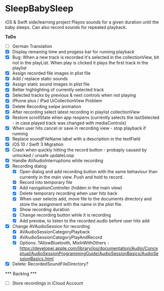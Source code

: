 # SleepBabySleep
iOS & Swift side/learning project
Playos sounds for a given duration until the baby sleeps. Can also record sounds for repeated playback.

**ToDo**
- [ ] German Translation
- [X] Display remaning time and progess bar for running playback
- [X] Bug: When a new track is recorded it's selected in the collectionView, bit not in the playList. When play is clicked it plays the first track in the playlist
- [X] Assign recorded file images in plist file
- [X] Add / replace static sounds
- [X] Assign static sound images in plist file
- [X] Better highlighting of currently selected track
- [X] Selected tracks by previous & next controls when not playing 
- [X] iPhone plus / iPad UiCollectionView Problem 
- [X] Delete Recording swipe animation 
- [X] After recording select latest recording in playlist collectionView
- [X] Restore scrollState when app reopens (currently selects the lastSelected - in case played track was changed with mediaControls)
- [X] When user hits cancel or save in recording view - stop playback if running
- [X] Replace soundFileName label with a description in the textField
- [X] iOS 10 / Swift 3 Migration
- [X] Crash when quickly hitting the record button - probaply caused by unlocked / unsafe updateLoop
- [X] Handle AVAudioInterruptions while recording
- [X] Recording dialog
	- [X] Open dialog and add recording button with the same behaviour than currently in the main view. Push and hold to record. 
	- [X] Record into temporary file 
	- [X] Add navigationController (hidden in the main view) 
	- [X] Delete temporary recording when user hits back 
	- [X] When user selects add, move file to the documents directory and store the assignment with the name in the plist file. 
	- [X] Show recording duration 
	- [X] Change recording button while it is recording 
	- [X] Add preview, to listen to the recorded audio before user hits add 
- [X] Change AVAudioSession for recording
	- [X] AVAudioSessionCategoryPlayback 
	 -[X] AVAudioSessionCategoryPlayAndRecord 
	- [X] Options: ?AllowBluetooth, MixInWithOthers - https://developer.apple.com/library/ios/documentation/Audio/Conceptual/AudioSessionProgrammingGuide/AudioSessionBasics/AudioSessionBasics.html
- [X] Delete: RecordedSoundFileDirectory? 

*** Backlog ***
- [ ] Store recordings in iCloud Account 
